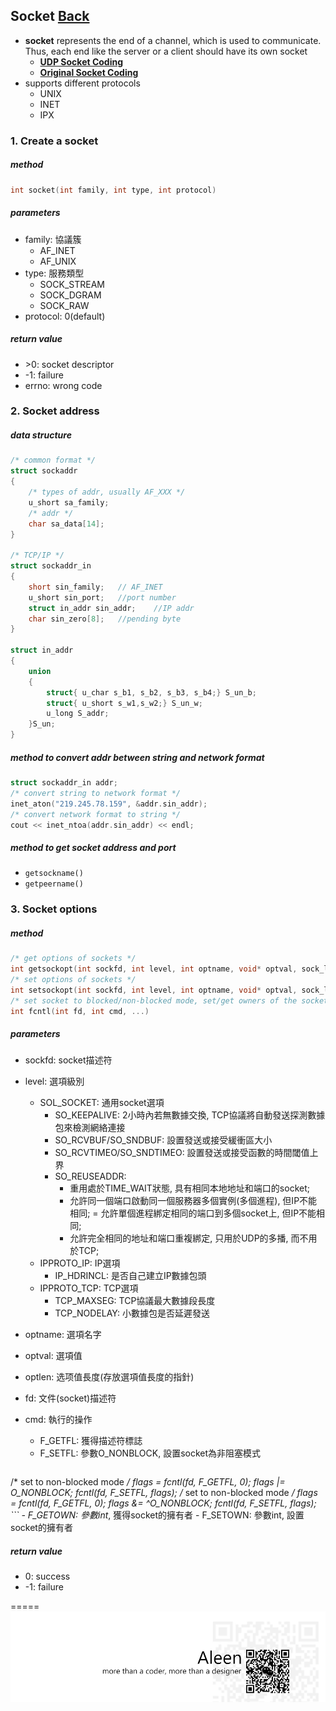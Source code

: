 ## Socket [Back](./../Coding.md)

- **socket** represents the end of a channel, which is used to communicate. Thus, each end like the server or a client should have its own socket
	- [**UDP Socket Coding**](./UDP/UDP.md)
	- [**Original Socket Coding**](./original/original.md)
- supports different protocols
	- UNIX
	- INET
	- IPX

### 1. Create a socket
##### method
```c
int socket(int family, int type, int protocol)
```
##### parameters
- family: 協議簇
	- AF_INET
	- AF_UNIX
- type: 服務類型
	- SOCK_STREAM
	- SOCK_DGRAM
	- SOCK_RAW
- protocol: 0(default)

##### return value
- \>0: socket descriptor
- -1: failure
- errno: wrong code 

### 2. Socket address
##### data structure
```c
/* common format */
struct sockaddr
{
	/* types of addr, usually AF_XXX */
	u_short sa_family;
	/* addr */
	char sa_data[14];
}

/* TCP/IP */
struct sockaddr_in
{
	short sin_family;	// AF_INET 
	u_short sin_port;	//port number
	struct in_addr sin_addr;	//IP addr
	char sin_zero[8];	//pending byte
}

struct in_addr
{
	union
	{
		struct{ u_char s_b1, s_b2, s_b3, s_b4;} S_un_b;
		struct{ u_short s_w1,s_w2;} S_un_w;
		u_long S_addr;
	}S_un;
}
```

##### method to convert addr between string and network format

```c
struct sockaddr_in addr;
/* convert string to network format */
inet_aton("219.245.78.159", &addr.sin_addr);
/* convert network format to string */
cout << inet_ntoa(addr.sin_addr) << endl;
```

##### method to get socket address and port
- ```getsockname()```
- ```getpeername()```

### 3. Socket options
##### method
```c
/* get options of sockets */
int getsockopt(int sockfd, int level, int optname, void* optval, sock_len *optlen)
/* set options of sockets */
int setsockopt(int sockfd, int level, int optname, void* optval, sock_len optlen)
/* set socket to blocked/non-blocked mode, set/get owners of the socket */
int fcntl(int fd, int cmd, ...)
```

##### parameters
- sockfd: socket描述符
- level: 選項級別
	- SOL_SOCKET: 通用socket選項
		- SO_KEEPALIVE: 2小時內若無數據交換, TCP協議將自動發送探測數據包來檢測網絡連接
		- SO_RCVBUF/SO_SNDBUF: 設置發送或接受緩衝區大小
		- SO_RCVTIMEO/SO_SNDTIMEO: 設置發送或接受函數的時間閾值上界
		- SO_REUSEADDR: 
			- 重用處於TIME_WAIT狀態, 具有相同本地地址和端口的socket; 
			- 允許同一個端口啟動同一個服務器多個實例(多個進程), 但IP不能相同; 
			= 允許單個進程綁定相同的端口到多個socket上, 但IP不能相同; 
			- 允許完全相同的地址和端口重複綁定, 只用於UDP的多播, 而不用於TCP;
	- IPPROTO_IP: IP選項
		- IP_HDRINCL: 是否自己建立IP數據包頭
	- IPPROTO_TCP: TCP選項
		- TCP_MAXSEG: TCP協議最大數據段長度
		- TCP_NODELAY: 小數據包是否延遲發送
- optname: 選項名字
- optval: 選項值
- optlen: 选项值長度(存放選項值長度的指針)

- fd: 文件(socket)描述符
- cmd: 執行的操作
	- F_GETFL: 獲得描述符標誌
	- F_SETFL: 參數O_NONBLOCK, 設置socket為非阻塞模式

	```c
/* set to non-blocked mode */
flags = fcntl(fd, F_GETFL, 0);
flags |= O_NONBLOCK;
fcntl(fd, F_SETFL, flags);
/* set to non-blocked mode */
flags = fcntl(fd, F_GETFL, 0);
flags &= ^O_NONBLOCK;
fcntl(fd, F_SETFL, flags);
	```
	- F_GETOWN: 參數int*, 獲得socket的擁有者
	- F_SETOWN: 參數int, 設置socket的擁有者

##### return value
- 0: success
- -1: failure

=====
<a href="http://aleen42.github.io/" target="_blank" ><img src="./../../../pic/tail.gif"></a>
